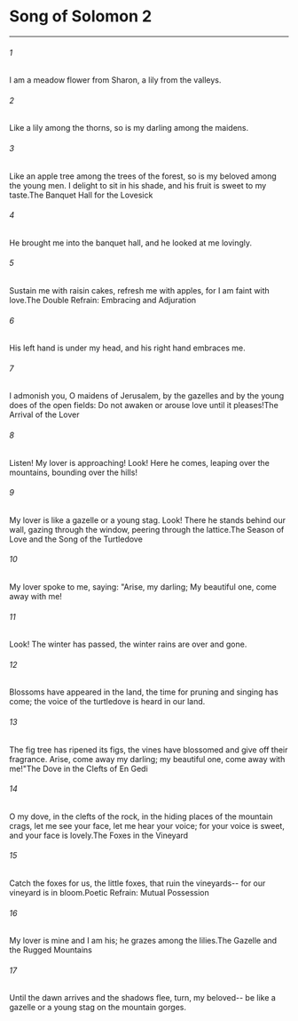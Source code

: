 # Song of Solomon 2
***



###### 1 
I am a meadow flower from Sharon, a lily from the valleys. 

###### 2 
Like a lily among the thorns, so is my darling among the maidens. 

###### 3 
Like an apple tree among the trees of the forest, so is my beloved among the young men. I delight to sit in his shade, and his fruit is sweet to my taste.The Banquet Hall for the Lovesick 

###### 4 
He brought me into the banquet hall, and he looked at me lovingly. 

###### 5 
Sustain me with raisin cakes, refresh me with apples, for I am faint with love.The Double Refrain: Embracing and Adjuration 

###### 6 
His left hand is under my head, and his right hand embraces me. 

###### 7 
I admonish you, O maidens of Jerusalem, by the gazelles and by the young does of the open fields: Do not awaken or arouse love until it pleases!The Arrival of the Lover 

###### 8 
Listen! My lover is approaching! Look! Here he comes, leaping over the mountains, bounding over the hills! 

###### 9 
My lover is like a gazelle or a young stag. Look! There he stands behind our wall, gazing through the window, peering through the lattice.The Season of Love and the Song of the Turtledove 

###### 10 
My lover spoke to me, saying: "Arise, my darling; My beautiful one, come away with me! 

###### 11 
Look! The winter has passed, the winter rains are over and gone. 

###### 12 
Blossoms have appeared in the land, the time for pruning and singing has come; the voice of the turtledove is heard in our land. 

###### 13 
The fig tree has ripened its figs, the vines have blossomed and give off their fragrance. Arise, come away my darling; my beautiful one, come away with me!"The Dove in the Clefts of En Gedi 

###### 14 
O my dove, in the clefts of the rock, in the hiding places of the mountain crags, let me see your face, let me hear your voice; for your voice is sweet, and your face is lovely.The Foxes in the Vineyard 

###### 15 
Catch the foxes for us, the little foxes, that ruin the vineyards-- for our vineyard is in bloom.Poetic Refrain: Mutual Possession 

###### 16 
My lover is mine and I am his; he grazes among the lilies.The Gazelle and the Rugged Mountains 

###### 17 
Until the dawn arrives and the shadows flee, turn, my beloved-- be like a gazelle or a young stag on the mountain gorges.
